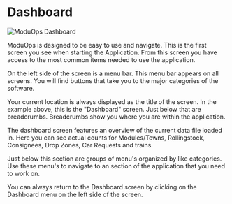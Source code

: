 # Dashboard

![ModuOps Dashboard](https://www.moduops.com/images/manual/dashboard.png)

ModuOps is designed to be easy to use and navigate. This is the first screen you see when starting the Application. From this screen you have access to the most common items needed to use the application.

On the left side of the screen is a menu bar. This menu bar appears on all screens. You will find buttons that take you to the major categories of the software.

Your current location is always displayed as the title of the screen. In the example above, this is the "Dashboard" screen. Just below that are breadcrumbs. Breadcrumbs show you where you are within the application.

The dashboard screen features an overview of the current data file loaded in. Here you can see actual counts for Modules/Towns, Rollingstock, Consignees, Drop Zones, Car Requests and trains.

Just below this section are groups of menu's organized by like categories. Use these menu's to navigate to an section of the application that you need to work on.

You can always return to the Dashboard screen by clicking on the Dashboard menu on the left side of the screen.

